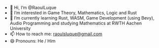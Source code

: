 - 👋 Hi, I’m @RaoulLuque
- 👀 I’m interested in Game Theory, Mathematics, Logic and Rust
- 🌱 I’m currently learning Rust, WASM, Game Development (using Bevy), Audio Programming and studying Mathematics at RWTH Aachen University
- 📫 How to reach me: raoulsluque@gmail.com
- 😄 Pronouns: He / Him
